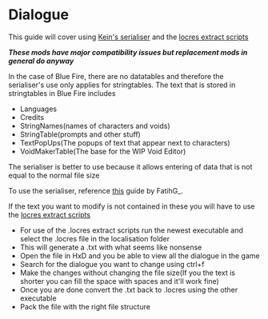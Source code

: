 # Dialogue

This guide will cover using [Kein's serialiser](Tools/UAssetSerialiser.zip) and the [locres extract scripts](Tools/UE4_Locress_Scripts.zip)

***These mods have major compatibility issues but replacement mods in general do anyway***

In the case of Blue Fire, there are no datatables and therefore the serialiser's use only applies for stringtables. The text that is stored in stringtables in Blue Fire includes

- Languages
- Credits
- StringNames(names of characters and voids)
- StringTable(prompts and other stuff)
- TextPopUps(The popups of text that appear next to characters)
- VoidMakerTable(The base for the WIP Void Editor)

The serialiser is better to use because it allows entering of data that is not equal to the normal file size

To use the serialiser, reference [this](https://docs.google.com/document/d/1krHKG9T77cfRmIQ90k4H-fy9Vm6vVm8zR6oKAlgDiww/edit) guide by FatihG_.

If the text you want to modify is not contained in these you will have to use the [locres extract scripts](https://github.com/bananaturtlesandwich/Blue-Fire-Modding-Guide/blob/main/Tools/UE4_Locress_Scripts.zip)

- For use of the .locres extract scripts run the newest executable and select the .locres file in the localisation folder
- This will generate a .txt with what seems like nonsense
- Open the file in HxD and you be able to view all the dialogue in the game
- Search for the dialogue you want to change using ctrl+f
- Make the changes without changing the file size(If you the text is shorter you can fill the space with spaces and it'll work fine)
- Once you are done convert the .txt back to .locres using the other executable
- Pack the file with the right file structure
